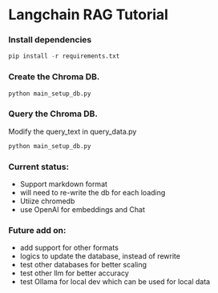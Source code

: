 # Langchain RAG Tutorial

### Install dependencies

```python
pip install -r requirements.txt
```

### Create the Chroma DB.

```python
python main_setup_db.py
```

### Query the Chroma DB.

Modify the query_text in query_data.py

```python
python main_setup_db.py
```

### Current status:

- Support markdown format
- will need to re-write the db for each loading
- Utiize chromedb
- use OpenAI for embeddings and Chat

### Future add on:

- add support for other formats
- logics to update the database, instead of rewrite 
- test other databases for better scaling
- test other llm for better accuracy
- test Ollama for local dev which can be used for local data
